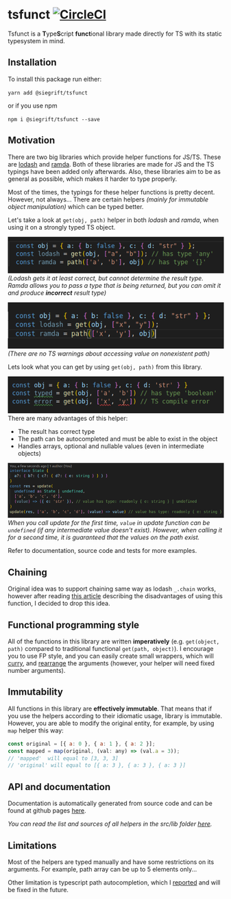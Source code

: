 # tsfunct [![CircleCI](https://circleci.com/gh/Siegrift/tsfunct.svg?style=svg)](https://circleci.com/gh/Siegrift/tsfunct)

Tsfunct is a **T**ype**S**cript **funct**ional library made directly for TS with its static
typesystem in mind.

## Installation

To install this package run either:

`yarn add @siegrift/tsfunct`

or if you use npm

`npm i @siegrift/tsfunct --save` 

## Motivation

There are two big libraries which provide helper functions for JS/TS. These are
[lodash](https://github.com/lodash/lodash) and [ramda](https://github.com/ramda/ramda). Both of
these libraries are made for JS and the TS typings have been added only afterwards. Also, these
libraries aim to be as general as possible, which makes it harder to type properly.

Most of the times, the typings for these helper functions is pretty decent. However, not always...
There are certain helpers _(mainly for immutable object manipulation)_ which can be typed better.

Let's take a look at `get(obj, path)` helper in both _lodash_ and _ramda_, when using it on a
strongly typed TS object.

![Weak typed result](assets/weak_typed_get.png)
_(Lodash gets it at least correct, but cannot
determine the result type. Ramda allows you to pass a type that is being returned, but you can omit
it and produce **incorrect** result type)_

![No compile error](assets/no_compile_error.png)
_(There are no TS warnings about accessing value on
nonexistent path)_

Lets look what you can get by using `get(obj, path)` from this library.

![Strongly typed get helper](assets/get_strong_typed.png)
There are many advantages of this helper:

- The result has correct type
- The path can be autocompleted and must be able to exist in the object
- Handles arrays, optional and nullable values (even in intermediate objects)

![Update helper](assets/good_update.png)
_When you call update for the first time, `value` in update function can be `undefined` (if any
intermediate value doesn't exist). However, when calling it for a second time, it is guaranteed that
the values on the path exist._

Refer to documentation, source code and tests for more examples.

## Chaining

Original idea was to support chaining same way as lodash `_.chain` works, however after reading
[this article](https://medium.com/making-internets/why-using-chain-is-a-mistake-9bc1f80d51ba)
describing the disadvantages of using this function, I decided to drop this idea.

## Functional programming style

All of the functions in this library are written **imperatively** (e.g. `get(object, path)` compared
to traditional functional `get(path, object)`). I encourage you to use FP style, and you can easily
create small wrappers, which will [curry](https://lodash.com/docs/4.17.11#curry), and
[rearrange](https://lodash.com/docs/4.17.11#rearg) the arguments (however, your helper will need
fixed number arguments).

## Immutability

All functions in this library are **effectively immutable**. That means that if you use the helpers
according to their idiomatic usage, library is immutable. However, you are able to modify the
original entity, for example, by using `map` helper this way:

```javascript
const original = [{ a: 0 }, { a: 1 }, { a: 2 }];
const mapped = map(original, (val: any) => (val.a = 3));
// 'mapped'  will equal to [3, 3, 3]
// 'original' will equal to [{ a: 3 }, { a: 3 }, { a: 3 }]
```

## API and documentation

Documentation is automatically generated from source code and can be found at github pages
[here](https://siegrift.github.io/tsfunct/).

*You can read the list and sources of all helpers in the src/lib folder [here](https://github.com/Siegrift/tsfunct/tree/master/src/lib).*

## Limitations

Most of the helpers are typed manually and have some restrictions on its arguments. For example,
path array can be up to 5 elements only...

Other limitation is typescript path autocompletion, which I
[reported](https://github.com/microsoft/TypeScript/issues/31630) and will be fixed in the future.
